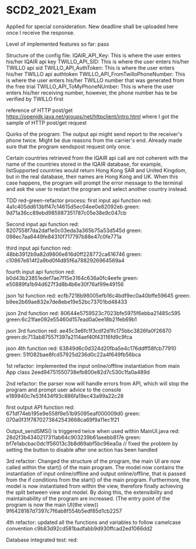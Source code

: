 # SCD2_2021_Exam
Applied for special consideration. New deadline shall be uploaded
here once I receive the response.



Level of implemented features so far:
pass



Structure of the config file:
IQAIR_API_Key: This is where the user enters his/her IQAIR api key
TWILLO_API_SID: This is where the user enters his/her TWILLO api sid
TWILLO_API_AuthToken: This is where the user enters his/her TWILLO api authtoken
TWILLO_API_FromTwilloPhoneNumber: This is where the user enters his/her TWILLO number that was generated from the free trial 
TWILLO_API_ToMyPhoneNUmber: This is where the user enters his/her receiving number, however, the phone number has te be verified by TWILLO first


reference of HTTP post/get 
https://openjdk.java.net/groups/net/httpclient/intro.html where I got the sample of HTTP post/get request



Quirks of the program:
The output api might send report to the receiver's phone twice. Might
be due reasons from the carrier's end. Already made sure that the 
program sendspost request only once.

Certain countries retrieved from the IQAIR api call are not coherent with the name of the countries stored in the IQAIR database,
for example, listSupported countries would return Hong Kong SAR and United Kingdom, but in the real database, their names are 
Hong Kong and UK. When this case happens, the program will prompt the error message to the terminal and ask the user to restart 
the program and select another country instead. 



TDD red-green-refactor process:
first input api function
red: 4a1c405dd613bff47c14615d5ec04ee0e82092eb
green: 9d71a36cc89ebd985987351787c05e38e9c047cb

Second input api function
red: 8207558f7da2daf1e0c03eda3a365b75a53d545d
green: 098ec7aa8449fe84310f717797b88e47c0fe771a

third input api function
red: 48bb3912b9a82d9806e816d0ff228772ca616746
green: c10867e614f2a9bd0f4d85f6a7882926964569a4

fourth input api function
red: b0d43b23851edef7ae7f15e3164c636a0fc4eefe
green: e50889fa1b94d627f3d8b4b6e30f76af99e49156

json 1st function
red: ecfb7218b98005efb16c4bdf9ec0a40bffe59645
green: b9ee2b69ae832e7de8ebe19e52bc73701bd48433

json 2nd function
red: 80644e5759523c7023bfe5975f6ebba21485c595
green:6c21fae092e55460d157ead0a0ee18b21feb69b1

json 3rd function 
red: ae45c3e6fc1f3cdf2d1fc175bbc3826fa0f26870
green:dc713ab87557f397a2114aef40f43116fd9c9fca

json 4th function
red: 63849d6c0d324d20fba5e4c176ddff58fcb77910
green: 51f082bae8fcd57925d236d0c22a4f649fb56bca

1st refactor: implemented the input online/offline instantiation from main App class
2eed94751550738efb800e82d7c530c1fa0a489d

2nd refactor: the parser now will handle errors from API, which will stop the program and prompt
user advice to the console
e189940c7e53f434f93c886fa19ec43a99a22c28

first output API function
red: 671df74eb195e9e558f9e51b95095eaf000009d0
green: 070a0f31f7870273842543668ca69f9a11ec1f21

Output_sendSMS() is triggered twice when used within MainUI.java
red: 28d2f3b4340217311ab64c903239b61aeebb817e
green: bf7e1abcbac0dc1f56013c3b8d69abf5bc96ea0a
// fixed the problem by setting the button to disable after one action has been handled

3rd refactor: Changed the structure of the program, the main UI are now called within the start()
of the main program. The model now contains the instantiation of input online/offline and output online/offline,
that is passed from the if conditions from the start() of the main program. Furthermore, the model is now
instantiated from within the view, therefore finally achieving the split between view and model. By doing this, the 
extensibility and maintainability of the program are increased. 
(The entry point of the program is now the main UI(the view))
9f6428187d7397c7f6ab8f554b5edf85d1cb2257

4th refactor: updated all the functions and variables to follow camelcase convention
c9b83d92cd581badfabb9d930ffcad2ed1066dd2

Database integrated test: 
red:





